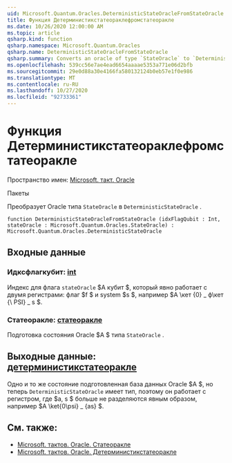 ```yaml
---
uid: Microsoft.Quantum.Oracles.DeterministicStateOracleFromStateOracle
title: Функция Детерминистикстатеораклефромстатеоракле
ms.date: 10/26/2020 12:00:00 AM
ms.topic: article
qsharp.kind: function
qsharp.namespace: Microsoft.Quantum.Oracles
qsharp.name: DeterministicStateOracleFromStateOracle
qsharp.summary: Converts an oracle of type `StateOracle` to `DeterministicStateOracle`.
ms.openlocfilehash: 539cc56e7ae4ead6654aaaae5353a771e06d2bfb
ms.sourcegitcommit: 29e0d88a30e4166fa580132124b0eb57e1f0e986
ms.translationtype: MT
ms.contentlocale: ru-RU
ms.lasthandoff: 10/27/2020
ms.locfileid: "92733361"
---
```

# <a name="deterministicstateoraclefromstateoracle-function"></a>Функция Детерминистикстатеораклефромстатеоракле

Пространство имен: [Microsoft. такт. Oracle](xref:Microsoft.Quantum.Oracles)

Пакеты [](https://nuget.org/packages/)


Преобразует Oracle типа `StateOracle` в `DeterministicStateOracle` .

```qsharp
function DeterministicStateOracleFromStateOracle (idxFlagQubit : Int, stateOracle : Microsoft.Quantum.Oracles.StateOracle) : Microsoft.Quantum.Oracles.DeterministicStateOracle
```


## <a name="input"></a>Входные данные

### <a name="idxflagqubit--int"></a>Идксфлагкубит: [int](xref:microsoft.quantum.lang-ref.int)

Индекс для флага `stateOracle` $A кубит $, который явно работает с двумя регистрами: флаг $f $ и system $s $, например $A \кет {0} \_ ф\кет {\ PSI} \_ s $.


### <a name="stateoracle--stateoracle"></a>Статеоракле: [статеоракле](xref:Microsoft.Quantum.Oracles.StateOracle)

Подготовка состояния Oracle $A $ типа `StateOracle` .



## <a name="output--deterministicstateoracle"></a>Выходные данные: [детерминистикстатеоракле](xref:Microsoft.Quantum.Oracles.DeterministicStateOracle)

Одно и то же состояние подготовленная база данных Oracle $A $, но теперь `DeterministicStateOracle` имеет тип, поэтому он работает с регистром, где $a, s $ больше не разделяются явным образом, например  $A \ket{0\psi} \_ {as} $.

## <a name="see-also"></a>См. также:

- [Microsoft. тактов. Oracle. Статеоракле](xref:Microsoft.Quantum.Oracles.StateOracle)
- [Microsoft. тактов. Oracle. Детерминистикстатеоракле](xref:Microsoft.Quantum.Oracles.DeterministicStateOracle)